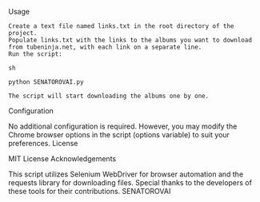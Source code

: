 Usage

    Create a text file named links.txt in the root directory of the project.
    Populate links.txt with the links to the albums you want to download from tubeninja.net, with each link on a separate line.
    Run the script:

    sh

    python SENATOROVAI.py

    The script will start downloading the albums one by one.

Configuration

No additional configuration is required. However, you may modify the Chrome browser options in the script (options variable) to suit your preferences.
License

MIT License
Acknowledgements

This script utilizes Selenium WebDriver for browser automation and the requests library for downloading files. Special thanks to the developers of these tools for their contributions.
SENATOROVAI 
